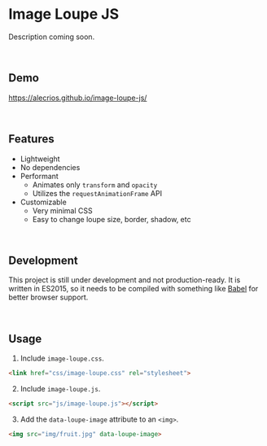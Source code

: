 # Image Loupe JS

Description coming soon.

&nbsp;

## Demo

https://alecrios.github.io/image-loupe-js/

&nbsp;

## Features

* Lightweight
* No dependencies
* Performant
	* Animates only `transform` and `opacity`
	* Utilizes the `requestAnimationFrame` API
* Customizable
	* Very minimal CSS
	* Easy to change loupe size, border, shadow, etc

&nbsp;

## Development

This project is still under development and not production-ready. It is written in ES2015, so it needs to be compiled with something like [Babel](https://babeljs.io/) for better browser support.

&nbsp;

## Usage

1. Include `image-loupe.css`.

``` html
<link href="css/image-loupe.css" rel="stylesheet">
```

2. Include `image-loupe.js`.

``` html
<script src="js/image-loupe.js"></script>
```

3. Add the `data-loupe-image` attribute to an `<img>`.

``` html
<img src="img/fruit.jpg" data-loupe-image>
```
